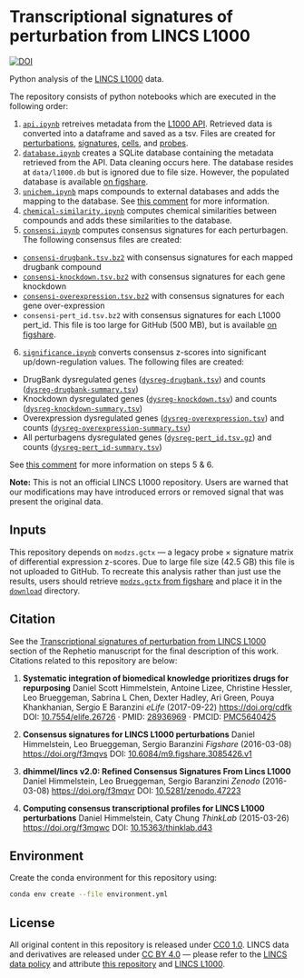 # Transcriptional signatures of perturbation from LINCS L1000

[![DOI](https://zenodo.org/badge/14475/dhimmel/lincs.svg)](https://zenodo.org/badge/latestdoi/14475/dhimmel/lincs)

Python analysis of the [LINCS L1000](http://www.lincscloud.org/) data.

The repository consists of python notebooks which are executed in the following order:

1. [`api.ipynb`](api.ipynb) retreives metadata from the [L1000 API](http://api.lincscloud.org/). Retrieved data is converted into a dataframe and saved as a tsv. Files are created for [perturbations](data/pertinfo/pertinfo.tsv.gz), [signatures](data/siginfo/siginfo.tsv.gz), [cells](data/cellinfo/cellinfo.tsv.gz), and [probes](data/geneinfo/geneinfo.tsv.gz).
2. [`database.ipynb`](database.ipynb) creates a SQLite database containing the metadata retrieved from the API. Data cleaning occurs here. The database resides at `data/l1000.db` but is ignored due to file size. However, the populated database is available [on figshare](https://doi.org/10.6084/m9.figshare.3085837).
3. [`unichem.ipynb`](unichem.ipynb) maps compounds to external databases and adds the mapping to the database. See [this comment](https://doi.org/10.15363/thinklab.d51#8 "Thinklab · Method for mapping L1000 compounds to external vocabularies") for more information.
4. [`chemical-similarity.ipynb`](chemical-similarity.ipynb) computes chemical similarities between compounds and adds these similarities to the database.
5. [`consensi.ipynb`](consensi.ipynb) computes consensus signatures for each perturbagen. The following consensus files are created:
  + [`consensi-drugbank.tsv.bz2`](data/consensi/consensi-drugbank.tsv.bz2) with consensus signatures for each mapped drugbank compound
  + [`consensi-knockdown.tsv.bz2`](data/consensi/consensi-knockdown.tsv.bz2) with consensus signatures for each gene knockdown
  + [`consensi-overexpression.tsv.bz2`](data/consensi/consensi-overexpression.tsv.bz2) with consensus signatures for each gene over-expression
  + `consensi-pert_id.tsv.bz2` with consensus signatures for each L1000 pert_id. This file is too large for GitHub (500 MB), but is available [on figshare](https://doi.org/10.6084/m9.figshare.3085426).
6. [`significance.ipynb`](significance.ipynb) converts consensus z-scores into significant up/down-regulation values. The following files are created:
  + DrugBank dysregulated genes ([`dysreg-drugbank.tsv`](data/consensi/signif/dysreg-drugbank.tsv)) and counts ([`dysreg-drugbank-summary.tsv`](data/consensi/signif/dysreg-drugbank-summary.tsv))
  + Knockdown dysregulated genes ([`dysreg-knockdown.tsv`](data/consensi/signif/dysreg-knockdown.tsv)) and counts ([`dysreg-knockdown-summary.tsv`](data/consensi/signif/dysreg-knockdown-summary.tsv))
  + Overexpression dysregulated genes ([`dysreg-overexpression.tsv`](data/consensi/signif/dysreg-overexpression.tsv)) and counts ([`dysreg-overexpression-summary.tsv`](data/consensi/signif/dysreg-overexpression-summary.tsv))
  + All perturbagens dysregulated genes ([`dysreg-pert_id.tsv.gz`](data/consensi/signif/dysreg-pert_id.tsv.gz)) and counts ([`dysreg-pert_id-summary.tsv`](data/consensi/signif/dysreg-pert_id-summary.tsv))

See [this comment](https://doi.org/10.15363/thinklab.d43#7 "Thinklab · Concensus signatures version 2.0") for more information on steps 5 & 6.

**Note:** This is not an official LINCS L1000 repository. Users are warned that our modifications may have introduced errors or removed signal that was present the original data.

## Inputs

This repository depends on `modzs.gctx` — a legacy probe × signature matrix of differential expression z-scores. Due to large file size (42.5 GB) this file is not uploaded to GitHub. To recreate this analysis rather than just use the results, users should retrieve [`modzs.gctx` from figshare](https://doi.org/10.6084/m9.figshare.3759129 "modzs.gctx: a legacy LINCS L1000 dataset of differential expression signatures · figshare") and place it in the [`download`](download) directory.

## Citation

See the [Transcriptional signatures of perturbation from LINCS L1000](https://git.dhimmel.com/rephetio-manuscript/#transcriptional-signatures-of-perturbation-from-lincs-l1000) section of the Rephetio manuscript for the final description of this work.
Citations related to this repository are below:

1. **Systematic integration of biomedical knowledge prioritizes drugs for repurposing**
Daniel Scott Himmelstein, Antoine Lizee, Christine Hessler, Leo Brueggeman, Sabrina L Chen, Dexter Hadley, Ari Green, Pouya Khankhanian, Sergio E Baranzini
*eLife* (2017-09-22) <https://doi.org/cdfk>
DOI: [10.7554/elife.26726](https://doi.org/10.7554/elife.26726) · PMID: [28936969](https://www.ncbi.nlm.nih.gov/pubmed/28936969) · PMCID: [PMC5640425](https://www.ncbi.nlm.nih.gov/pmc/articles/PMC5640425)

2. **Consensus signatures for LINCS L1000 perturbations**
Daniel Himmelstein, Leo Brueggeman, Sergio Baranzini
*Figshare* (2016-03-08) <https://doi.org/f3mqvs>
DOI: [10.6084/m9.figshare.3085426.v1](https://doi.org/10.6084/m9.figshare.3085426.v1)

3. **dhimmel/lincs v2.0: Refined Consensus Signatures From Lincs L1000**
Daniel Himmelstein, Leo Brueggeman, Sergio Baranzini
*Zenodo* (2016-03-08) <https://doi.org/f3mqvr>
DOI: [10.5281/zenodo.47223](https://doi.org/10.5281/zenodo.47223)

4. **Computing consensus transcriptional profiles for LINCS L1000 perturbations**
Daniel Himmelstein, Caty Chung
*ThinkLab* (2015-03-26) <https://doi.org/f3mqwc>
DOI: [10.15363/thinklab.d43](https://doi.org/10.15363/thinklab.d43)

## Environment

Create the conda environment for this repository using:

```sh
conda env create --file environment.yml
```

## License

All original content in this repository is released under [CC0 1.0](https://creativecommons.org/publicdomain/zero/1.0/ "Creative Commons · Public Domain Dedication"). LINCS data and derivatives are released under [CC BY 4.0](https://creativecommons.org/licenses/by/4.0/) — please refer to the [LINCS data policy](http://www.lincsproject.org/data/data-release-policy/) and attribute [this repository](https://github.com/dhimmel/lincs) and [LINCS L1000](http://www.lincscloud.org/l1000/).
